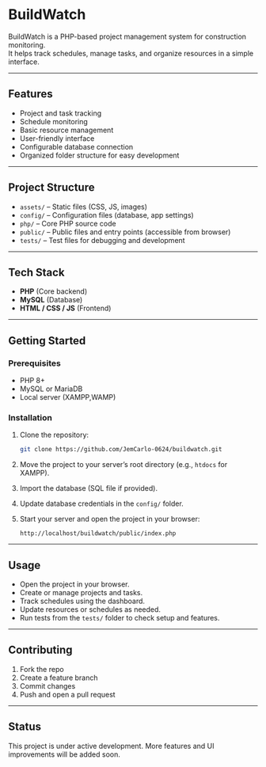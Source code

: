# BuildWatch

BuildWatch is a PHP-based project management system for construction monitoring.  
It helps track schedules, manage tasks, and organize resources in a simple interface.

---

## Features
- Project and task tracking  
- Schedule monitoring  
- Basic resource management  
- User-friendly interface  
- Configurable database connection  
- Organized folder structure for easy development  

---

## Project Structure
- `assets/` – Static files (CSS, JS, images)  
- `config/` – Configuration files (database, app settings)  
- `php/` – Core PHP source code  
- `public/` – Public files and entry points (accessible from browser)  
- `tests/` – Test files for debugging and development  

---

## Tech Stack
- **PHP** (Core backend)  
- **MySQL** (Database)  
- **HTML / CSS / JS** (Frontend)  

---

## Getting Started

### Prerequisites
- PHP 8+  
- MySQL or MariaDB  
- Local server (XAMPP,WAMP)  

### Installation
1. Clone the repository:  
   ```bash
   git clone https://github.com/JemCarlo-0624/buildwatch.git

2. Move the project to your server’s root directory (e.g., `htdocs` for XAMPP).
3. Import the database (SQL file if provided).
4. Update database credentials in the `config/` folder.
5. Start your server and open the project in your browser:

   ```
   http://localhost/buildwatch/public/index.php
---

## Usage

* Open the project in your browser.
* Create or manage projects and tasks.
* Track schedules using the dashboard.
* Update resources or schedules as needed.
* Run tests from the `tests/` folder to check setup and features.

---

## Contributing

1. Fork the repo
2. Create a feature branch
3. Commit changes
4. Push and open a pull request

---

## Status

This project is under active development.
More features and UI improvements will be added soon.
